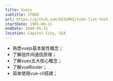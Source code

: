 ```yaml
---
title: Vuejs
subtitle: JTODO
url: https://github.com/KEIUMHI/todo-list-test
startDate: 1985-08-11
endDate: 1989-05-31
location: Capitol City, USA
---
```


<ul>
  <li>
    熟悉vuejs基本属性概念；
  </li>
  <li>
    了解组件间通信原理；
  </li>
  <li>
    了解vuex五大核心概念；
  </li>
  <li>
    了解vueRouter；
  </li>
  <li>
    简单使用vue-cli搭建；
  </li>
</ul>